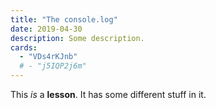 ```yaml
---
title: "The console.log"
date: 2019-04-30
description: Some description.
cards:
  - "VDs4rKJnb"
  # - "j5IQP2j6m"
---
```


This _is_ a **lesson**. It has some different stuff in it.
